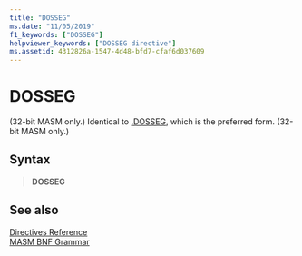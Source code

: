 ```yaml
---
title: "DOSSEG"
ms.date: "11/05/2019"
f1_keywords: ["DOSSEG"]
helpviewer_keywords: ["DOSSEG directive"]
ms.assetid: 4312826a-1547-4d48-bfd7-cfaf6d037609
---
```

# DOSSEG

(32-bit MASM only.) Identical to [.DOSSEG](dot-dosseg.md), which is the preferred form. (32-bit MASM only.)

## Syntax

> **DOSSEG**

## See also

[Directives Reference](directives-reference.md)\
[MASM BNF Grammar](masm-bnf-grammar.md)
